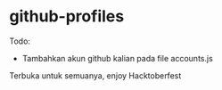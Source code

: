 # github-profiles

Todo:
- Tambahkan akun github kalian pada file accounts.js

Terbuka untuk semuanya, enjoy Hacktoberfest
